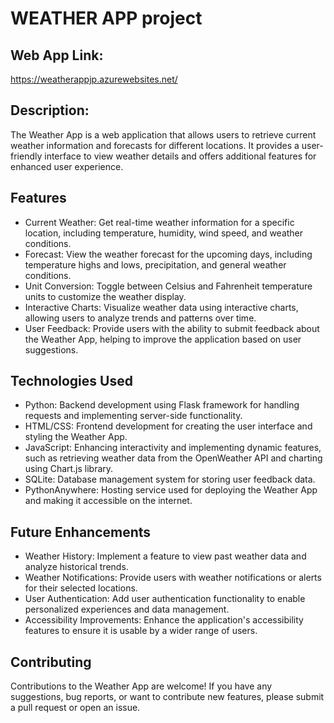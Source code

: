 # WEATHER APP project
## Web App Link:
https://weatherappjp.azurewebsites.net/


## Description:
The Weather App is a web application that allows users to retrieve current weather information and forecasts for different locations. It provides a user-friendly interface to view weather details and offers additional features for enhanced user experience.

## Features
- Current Weather: Get real-time weather information for a specific location, including temperature, humidity, wind speed, and weather conditions.
- Forecast: View the weather forecast for the upcoming days, including temperature highs and lows, precipitation, and general weather conditions.
- Unit Conversion: Toggle between Celsius and Fahrenheit temperature units to customize the weather display.
- Interactive Charts: Visualize weather data using interactive charts, allowing users to analyze trends and patterns over time.
- User Feedback: Provide users with the ability to submit feedback about the Weather App, helping to improve the application based on user suggestions.

## Technologies Used
- Python: Backend development using Flask framework for handling requests and implementing server-side functionality.
- HTML/CSS: Frontend development for creating the user interface and styling the Weather App.
- JavaScript: Enhancing interactivity and implementing dynamic features, such as retrieving weather data from the OpenWeather API and charting using Chart.js library.
- SQLite: Database management system for storing user feedback data.
- PythonAnywhere: Hosting service used for deploying the Weather App and making it accessible on the internet.

## Future Enhancements
- Weather History: Implement a feature to view past weather data and analyze historical trends.
- Weather Notifications: Provide users with weather notifications or alerts for their selected locations.
- User Authentication: Add user authentication functionality to enable personalized experiences and data management.
- Accessibility Improvements: Enhance the application's accessibility features to ensure it is usable by a wider range of users.

## Contributing
Contributions to the Weather App are welcome! If you have any suggestions, bug reports, or want to contribute new features, please submit a pull request or open an issue.
